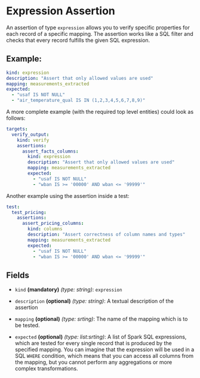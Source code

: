 # Expression Assertion

An assertion of type `expression` allows you to verify specific properties for each record of a specific mapping.
The assertion works like a SQL filter and checks that every record fulfills the given SQL expression.

## Example:

```yaml
kind: expression
description: "Assert that only allowed values are used"
mapping: measurements_extracted
expected:
  - "usaf IS NOT NULL"
  - "air_temperature_qual IS IN (1,2,3,4,5,6,7,8,9)" 
```

A more complete example (with the required top level entities) could look as follows:
```yaml
targets:
  verify_output:
    kind: verify
    assertions:
      assert_facts_columns:
        kind: expression
        description: "Assert that only allowed values are used"
        mapping: measurements_extracted
        expected:
          - "usaf IS NOT NULL"
          - "wban IS >= '00000' AND wban <= '99999'" 
```

Another example using the assertion inside a test:
```yaml
test:
  test_pricing:
    assertions:
      assert_pricing_columns:
        kind: columns
        description: "Assert correctness of column names and types"
        mapping: measurements_extracted
        expected:
          - "usaf IS NOT NULL"
          - "wban IS >= '00000' AND wban <= '99999'"  
```

## Fields

* `kind` **(mandatory)** *(type: string)*: `expression`

* `description` **(optional)** *(type: string)*:
  A textual description of the assertion

* `mapping` **(optional)** *(type: srting)*:
 The name of the mapping which is to be tested.

* `expected` **(optional)** *(type: list:srting)*:
  A list of Spark SQL expressions, which are tested for every single record that is produced by the specified 
  mapping. You can imagine that the expression will be used in a SQL `WHERE` condition, which means that you
  can access all columns from the mapping, but you cannot perform any aggregations or more complex transformations.
  
